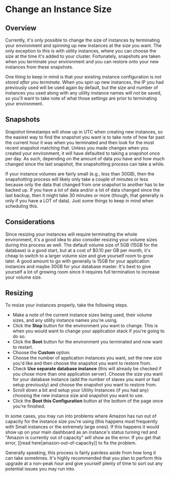 # Change an Instance Size

## Overview

Currently, it's only possible to change the size of instances by terminating your environment and spinning up new instances at the size you want. The only exception to this is with utility instances, where you can choose the size at the time it's added to your cluster. Fortunately, snapshots are taken when you terminate your environment and you can restore onto your new instances from these snapshots.

One thing to keep in mind is that your existing instance configuration is *not stored after you terminate*. When you spin up new instances, the IP you had previously used will be used again by default, but the size and number of instances you used along with any utility instance names will not be saved, so you'll want to take note of what those settings are prior to terminating your environment.

## Snapshots

Snapshot timestamps will show up in UTC when creating new instances, so the easiest way to find the snapshot you want is to take note of how far past the current hour it was when you terminated and then look for the most recent snapshot matching that. Unless you made changes when you created your environment, it will have defaulted to taking a snapshot once per day. As such, depending on the amount of data you have and how much changed since the last snapshot, the snapshotting process can take a while.

If your instance volumes are fairly small (e.g., less than 30GB), then the snapshotting process will likely only take a couple of minutes or less because only the data that changed from one snapshot to another has to be backed up. If you have a lot of data and/or a lot of data changed since the last backup, then it might take 30 minutes or more (though, that generally is only if you have a LOT of data). Just some things to keep in mind when scheduling this.

## Considerations

Since resizing your instances will require terminating the whole environment, it's a good idea to also consider resizing your volume sizes during this process as well. The default volume size of 5GB (15GB for the database) is a good start, but at a cost of $0.10 per GB per month, it's cheap to switch to a larger volume size and give yourself room to grow later. A good amount to go with generally is 15GB for your application instances and maybe 30GB for your database master. It's best to give yourself a lot of growing room since it requires full termination to increase your volume size.

## Resizing

To resize your instances properly, take the following steps.

  - Make a note of the current instance sizes being used, their volume sizes, and any utility instance names you're using.
  - Click the **Stop** button for the environment you want to change. This is when you would want to change your application stack if you're going to do so.
  - Click the **Boot** button for the environment you terminated and now want to restart.
  - Choose the **Custom** option.
  - Choose the number of application instances you want, set the new size you'd like and then choose the snapshot you want to restore from.
  - Check **Use separate database instance** (this will already be checked if you chose more than one application server). Choose the size you want for your database instance (add the number of slaves you want or had setup previously) and choose the snapshot you want to restore from.
  - Scroll down a bit and setup your Utility Instances (if you had any) choosing the new instance size and snapshot you want to use.
  - Click the **Boot this Configuration** button at the bottom of the page once you're finished.

In some cases, you may run into problems where Amazon has run out of capacity for the instance size you're using (this happens most frequently with Small instances or the extremely large ones). If this happens it would show up on your main dashboard as an instance's status turning red and "Amazon is currently out of capacity" will show as the error. If you get that error, [[read here|amazon-out-of-capacity]] to fix the problem.

Generally speaking, this process is fairly painless aside from how long it can take sometimes. It's highly recommended that you plan to perform this upgrade at a non-peak hour and give yourself plenty of time to sort out any potential issues you may run into.